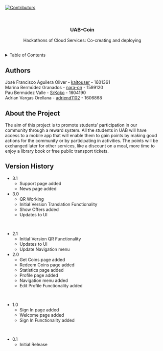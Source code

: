 [![Contributors][contributors-shield]][contributors-url]

<br />
<div align="center">
  <h3 align="center">UAB-Coin</h3>
  <p align="center">
    Hackathons of Cloud Services: Co-creating and deploying
    <br />
    <br />
</div>

<details>
  <summary>Table of Contents</summary>
  <br/>
    <li>
      <a href="#authors">Authors</a>
    </li>
    <li>
      <a href="#about-the-project">About The Project</a>
    </li>
    <li>
      <a href="#version-history">Version History</a>
    </li>
</details>


## Authors
José Francisco Aguilera Oliver - <a href="https://github.com/kaitouser">kaitouser</a> - 1601361  <br />
Marina Bermúdez Granados - <a href="https://github.com/nara-on">nara-on</a> - 1599120 <br /> 
Pau Bermúdez Valle - <a href="https://github.com/SrKoko">SrKoko</a> - 1604190 <br />
Adrian Vargas Orellana - <a href="https://github.com/adriend1102">adriend1102</a> - 1606868<br />


## About the Project

The aim of this project is to promote students’ participation in our community through a reward system. All the students in UAB will have access to a mobile app that will enable them to gain points by making good actions for the community or by participating in activities. The points will be exchanged later for other services, like a discount on a meal, more time to enjoy a library book or free public transport tickets.

## Version History
* 3.1
    * Support page added
    * News page added
* 3.0
    * QR Working
    * Initial Version Translation Functionality
    * Show Offers added
    * Updates to UI

<br />

* 2.1
    * Initial Version QR Functionality
    * Updates to UI 
    * Update Navigation menu
* 2.0
    * Get Coins page added
    * Redeem Coins page added 
    * Statistics page added
    * Profile page added
    * Navigation menu added
    * Edit Profile Functionality added

<br />

* 1.0
    * Sign In page added 
    * Welcome page added
    * Sign In Functionality added

<br />

* 0.1
    * Initial Release 

[contributors-shield]: https://img.shields.io/github/contributors/othneildrew/Best-README-Template.svg?style=for-the-badge
[contributors-url]: https://github.com/kaitouser/UAB-Coin/graphs/contributors
